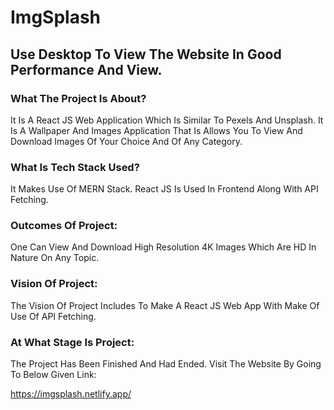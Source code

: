 # ImgSplash

## Use Desktop To View The Website In Good Performance And View.

### What The Project Is About?
It Is A React JS Web Application Which Is Similar To Pexels And Unsplash. It Is A Wallpaper And Images Application That Is Allows You To View And Download Images Of Your Choice And Of Any Category.

### What Is Tech Stack Used?
It Makes Use Of MERN Stack. React JS Is Used In Frontend Along With API Fetching.

### Outcomes Of Project:
One Can View And Download High Resolution 4K Images Which Are HD In Nature On Any Topic.

### Vision Of Project:
The Vision Of Project Includes To Make A React JS Web App With Make Of Use Of API Fetching.

### At What Stage Is Project:
The Project Has Been Finished And Had Ended. Visit The Website By Going To Below Given Link:

https://imgsplash.netlify.app/
